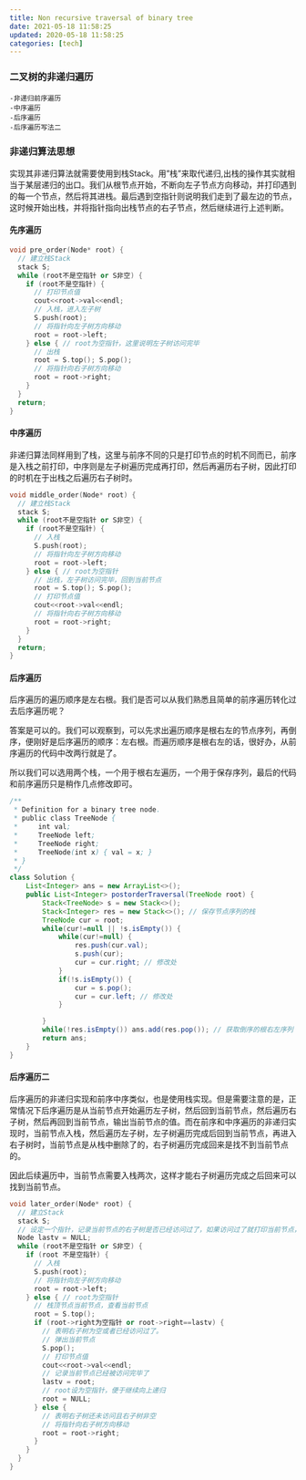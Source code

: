 ```yaml
---
title: Non recursive traversal of binary tree
date: 2021-05-18 11:58:25
updated: 2020-05-18 11:58:25
categories: [tech]
---
```


### 二叉树的非递归遍历

```
-非递归前序遍历
-中序遍历
-后序遍历
-后序遍历写法二
```

### 非递归算法思想

实现其非递归算法就需要使用到栈Stack。用”栈”来取代递归,出栈的操作其实就相当于某层递归的出口。我们从根节点开始，不断向左子节点方向移动，并打印遇到的每一个节点，然后将其进栈。最后遇到空指针则说明我们走到了最左边的节点，这时候开始出栈，并将指针指向出栈节点的右子节点，然后继续进行上述判断。

#### 先序遍历

```c++
void pre_order(Node* root) {
  // 建立栈Stack
  stack S;
  while (root不是空指针 or S非空) {
    if (root不是空指针) {
      // 打印节点值
      cout<<root->val<<endl;
      // 入栈，进入左子树
      S.push(root);
      // 将指针向左子树方向移动
      root = root->left;
    } else { // root为空指针，这里说明左子树访问完毕
      // 出栈
      root = S.top(); S.pop();
      // 将指针向右子树方向移动
      root = root->right;
    }
  }
  return;
}
```

#### 中序遍历

非递归算法同样用到了栈，这里与前序不同的只是打印节点的时机不同而已，前序是入栈之前打印，中序则是左子树遍历完成再打印，然后再遍历右子树，因此打印的时机在于出栈之后遍历右子树时。

```c++
void middle_order(Node* root) {
  // 建立栈Stack
  stack S;
  while (root不是空指针 or S非空) {
    if (root不是空指针) {
      // 入栈
      S.push(root);
      // 将指针向左子树方向移动
      root = root->left;
    } else { // root为空指针
      // 出栈，左子树访问完毕，回到当前节点
      root = S.top(); S.pop();
      // 打印节点值
      cout<<root->val<<endl;
      // 将指针向右子树方向移动
      root = root->right;
    }
  }
  return;
}
```

#### 后序遍历

后序遍历的遍历顺序是左右根。我们是否可以从我们熟悉且简单的前序遍历转化过去后序遍历呢？

答案是可以的。我们可以观察到，可以先求出遍历顺序是根右左的节点序列，再倒序，便刚好是后序遍历的顺序：左右根。而遍历顺序是根右左的话，很好办，从前序遍历的代码中改两行就是了。

所以我们可以选用两个栈，一个用于根右左遍历，一个用于保存序列，最后的代码和前序遍历只是稍作几点修改即可。

```java
/**
 * Definition for a binary tree node.
 * public class TreeNode {
 *     int val;
 *     TreeNode left;
 *     TreeNode right;
 *     TreeNode(int x) { val = x; }
 * }
 */
class Solution {
    List<Integer> ans = new ArrayList<>();
    public List<Integer> postorderTraversal(TreeNode root) {
        Stack<TreeNode> s = new Stack<>();
        Stack<Integer> res = new Stack<>(); // 保存节点序列的栈
        TreeNode cur = root;
        while(cur!=null || !s.isEmpty()) {
            while(cur!=null) {
                res.push(cur.val);
                s.push(cur);
                cur = cur.right; // 修改处
            }
            if(!s.isEmpty()) {
                cur = s.pop();
                cur = cur.left; // 修改处
            }

        }
        while(!res.isEmpty()) ans.add(res.pop()); // 获取倒序的根右左序列
        return ans;
    }
}
```

#### 后序遍历二

后序遍历的非递归实现和前序中序类似，也是使用栈实现。但是需要注意的是，正常情况下后序遍历是从当前节点开始遍历左子树，然后回到当前节点，然后遍历右子树，然后再回到当前节点，输出当前节点的值。而在前序和中序遍历的非递归实现时，当前节点入栈，然后遍历左子树，左子树遍历完成后回到当前节点，再进入右子树时，当前节点是从栈中删除了的，右子树遍历完成回来是找不到当前节点的。

因此后续遍历中，当前节点需要入栈两次，这样才能右子树遍历完成之后回来可以找到当前节点。

```c++
void later_order(Node* root) {
  // 建立Stack
  stack S;
  // 设定一个指针，记录当前节点的右子树是否已经访问过了，如果访问过了就打印当前节点，否则就遍历右子树
  Node lastv = NULL;
  while (root不是空指针 or S非空) {
    if (root 不是空指针) {
      // 入栈
      S.push(root);
      // 将指针向左子树方向移动
      root = root->left;
    } else { // root为空指针
      // 栈顶节点当前节点，查看当前节点
      root = S.top();
      if (root->right为空指针 or root->right==lastv) {
        // 表明右子树为空或者已经访问过了。
        // 弹出当前节点
        S.pop();
        // 打印节点值
        cout<<root->val<<endl;
        // 记录当前节点已经被访问完毕了
        lastv = root;
        // root设为空指针，便于继续向上递归
        root = NULL;
      } else {
        // 表明右子树还未访问且右子树非空
        // 将指针向右子树方向移动
      	root = root->right;
      }
    }
  }
}
```


